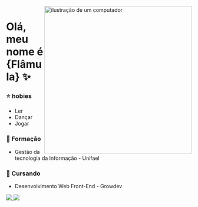 

<!--
**flamulakunst/flamulakunst** is a ✨ _special_ ✨ repository because its `README.md` (this file) appears on your GitHub profile.

Here are some ideas to get you started:

- 🔭 I’m currently working on ...
- 🌱 I’m currently learning ...
- 👯 I’m looking to collaborate on ...
- 🤔 I’m looking for help with ...
- 💬 Ask me about ...
- 📫 How to reach me: ...
- 😄 Pronouns: ...
- ⚡ Fun fact: ...
-->



<img src="https://raw.githubusercontent.com/MicaelliMedeiros/micaellimedeiros/master/image/computer-illustration.png" alt="ilustração de um computador" min-width="400px" max-width="400px" width="400px" align="right">

# Olá, meu nome é {Flâmula} ✨


### ⭐ hobies

- Ler
- Dançar
- Jogar 


### 📕 Formação 

- Gestão da tecnologia da Informação - Unifael


### 📖 Cursando 

- Desenvolvimento Web Front-End - Growdev 


<p align="left">
   <a href="[https://www.linkedin.com/flamulakunst" alt="linkedin" target="_blank">
  <img src="https://img.shields.io/badge/LinkedIn-0077B5?style=for-the-badge&logo=linkedin&logoColor=white&link=https://www.linkedin.com/in/flâmulakunst">
</a>
  <a href="https://www.instagram.com/flamzkn" alt="Instagram" target="_blank">
  <img src="https://img.shields.io/badge/-Instagram-DF0174?style=for-the-badge&labelColor=DF0174&logo=instagram&logoColor=white&link=https://www.instagram.com/flamzkn">
</a>
  
</p>

